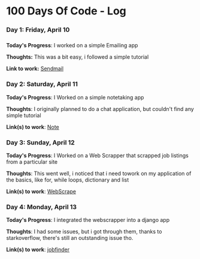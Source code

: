 # 100 Days Of Code - Log

### Day 1: Friday, April 10
##### 

**Today's Progress**: I worked on a simple Emailing app

**Thoughts:**  This was a bit easy, i followed a simple tutorial

**Link to work:** [Sendmail](https://github.com/inaju/sendmail)

### Day 2: Saturday, April 11

**Today's Progress**: I Worked on a simple notetaking app

**Thoughts**: I originally planned to do a chat application, but couldn't find any simple tutorial

**Link(s) to work**: [Note](https://github.com/inaju/Notes)

### Day 3: Sunday, April 12

**Today's Progress**: I Worked on a Web Scrapper that scrapped job listings from a particular site

**Thoughts**: This went well, i noticed that i need towork on my application of the basics, like for, while loops, dictionary and list

**Link(s) to work**: [WebScrape](https://github.com/inaju/webscrape)



### Day 4: Monday, April 13

**Today's Progress**: I integrated the webscrapper into a django app

**Thoughts**: I had some issues, but i got through them, thanks to starkoverflow, there's still an outstanding issue tho.

**Link(s) to work**: [jobfinder](https://github.com/inaju/jobfinder)

